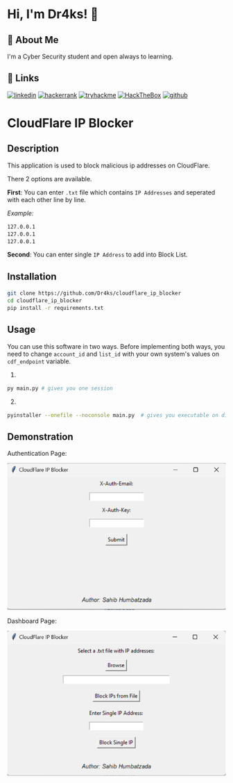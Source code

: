 # Hi, I'm Dr4ks! 👋

## 🚀 About Me
I'm a Cyber Security student and open always to learning.

## 🔗 Links
[![linkedin](https://img.shields.io/badge/linkedin-0A66C2?style=for-the-badge&logo=linkedin&logoColor=white)](https://www.linkedin.com/in/Dr4ks/)
[![hackerrank](https://img.shields.io/badge/HackerRank-2EC866?style=for-the-badge&logo=hackerrank&logoColor=white)](https://www.hackerrank.com/Dr4ks)
[![tryhackme](https://img.shields.io/badge/tryhackme-1DB954?style=for-the-badge&logo=tryhackme&logoColor=white)](https://tryhackme.com/p/Dr4ks)
[![HackTheBox](https://img.shields.io/badge/HackTheBox-2DC3E8?style=for-the-badge&logo=hackthebox&logoColor=green)](https://app.hackthebox.com/profile/1037035)
[![github](https://img.shields.io/badge/GitHub-100000?style=for-the-badge&logo=github&logoColor=white)](https://github.com/Dr4ks)




# CloudFlare IP Blocker

## Description

This application is used to block malicious ip addresses on CloudFlare.

There 2 options are available.


**First**: You can enter `.txt` file which contains `IP Addresses` and seperated with each other line by line.

*Example:*
```bash
127.0.0.1
127.0.0.1
127.0.0.1
```

**Second**: You can enter single `IP Address` to add into Block List.


## Installation

```bash
git clone https://github.com/Dr4ks/cloudflare_ip_blocker
cd cloudflare_ip_blocker
pip install -r requirements.txt
```


## Usage

You can use this software in two ways. Before implementing both ways, you need to change `account_id` and `list_id` with your own system's values on `cdf_endpoint` variable.

1.

```bash
py main.py # gives you one session
```

2.

```bash
pyinstaller --onefile --noconsole main.py  # gives you executable on dist folder for later use
```


## Demonstration


Authentication Page:

![alt text](img/image.png)

Dashboard Page:

![alt text](img/image-1.png)